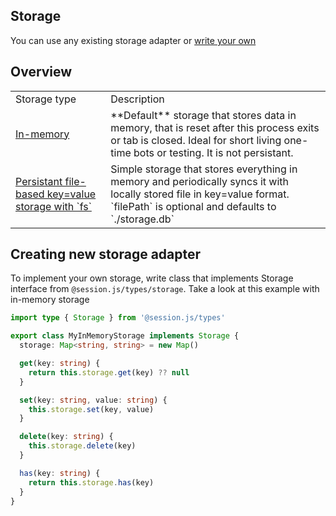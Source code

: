 ## Storage

You can use any existing storage adapter or [write your own](#creating-new-storage-adapter)

## Overview

<table>
<tr>
<td> Storage type </td> <td> Description </td>
</tr>
<tr>
<td><a href="/storage/in-memory-storage.md">In-memory</a></td>
<td>**Default** storage that stores data in memory, that is reset after this process exits or tab is closed. Ideal for short living one-time bots or testing. It is not persistant.</td>
</tr>

<tr>
<td><a href="./file-keyval-storage.md">Persistant file-based key=value storage with `fs`</a></td>
<td>Simple storage that stores everything in memory and periodically syncs it with locally stored file in key=value format. `filePath` is optional and defaults to `./storage.db` </td>
</tr>

</table>

## Creating new storage adapter

To implement your own storage, write class that implements Storage interface from `@session.js/types/storage`. Take a look at this example with in-memory storage

```ts
import type { Storage } from '@session.js/types'

export class MyInMemoryStorage implements Storage {
  storage: Map<string, string> = new Map()

  get(key: string) {
    return this.storage.get(key) ?? null
  }

  set(key: string, value: string) {
    this.storage.set(key, value)
  }

  delete(key: string) {
    this.storage.delete(key)
  }

  has(key: string) {
    return this.storage.has(key)
  }
}
```